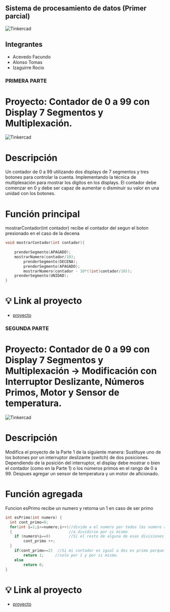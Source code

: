 ## Sistema de procesamiento de datos (Primer parcial)
![Tinkercad](https://github.com/RocioIzaguirre/Parcial_SPD_parte1/blob/main/spd/primer%20parcial%20spd.png)

## Integrantes 
- Acevedo Facundo 
- Alonso Tomas
- Izaguirre Rocio 


### PRIMERA PARTE
# Proyecto: Contador de 0 a 99 con Display 7 Segmentos y Multiplexación.
![Tinkercad](https://github.com/RocioIzaguirre/Parcial_SPD_parte1/blob/main/spd/Parte_1/Imagenes/Arduino_p1.png)


# Descripción
Un contador de 0 a 99 utilizando dos displays de 7 segmentos y tres botones para
controlar la cuenta. Implementando la técnica de multiplexación para mostrar los dígitos
en los displays. El contador debe comenzar en 0 y debe ser capaz de aumentar o disminuir
su valor en una unidad con los botones.

# Función principal

mostrarContador(int contador) recibe el contador del segun el boton presionado en el caso de la decena 

~~~ C (lenguaje en el que esta escrito)
void mostrarContador(int contador){
	
	prenderSegmento(APAGADO);
	mostrarNumero(contador/10);
    	prenderSegmento(DECENA);
    	prenderSegmento(APAGADO);
    	mostrarNumero(contador - 10*((int)contador/10));
  	prenderSegmento(UNIDAD);
}
~~~

#  :bulb: Link al proyecto
- [proyecto](https://www.tinkercad.com/things/4lFIXDyPHY5-parcialp1/editel?sharecode=VXzAnD9cqqI3S3z6hozVn4Gwyo1SRIBewK1CanuHU-w)




### SEGUNDA PARTE
# Proyecto: Contador de 0 a 99 con Display 7 Segmentos y Multiplexación -> Modificación con Interruptor Deslizante, Números Primos, Motor y Sensor de temperatura.
![Tinkercad](https://github.com/RocioIzaguirre/Parcial_SPD_parte1/blob/main/spd/Parte_3/Imagenes/Arduino_p3.png)

# Descripción

Modifica el proyecto de la Parte 1 de la siguiente manera:
Sustituye uno de los botones por un interruptor deslizante (switch) de dos posiciones.
Dependiendo de la posición del interruptor, el display debe mostrar o bien el contador (como
en la Parte 1) o los números primos en el rango de 0 a 99.
Despues agregar un sensor de temperatura y un motor de aficionado.


# Función agregada

Funcion esPrimo recibe un numero y retorna un 1 en caso de ser primo 


~~~ C (lenguaje en el que esta escrito)
int esPrimo(int numero) {
  int cont_primo=0;
  for(int i=1;i<=numero;i++)//divide a el numero por todos los numero anteriores a si mismo hasta llegar
  {                         //a dividirse por si mismo 
  	if (numero%i==0)        //Si el resto de alguna de esas divisiones es 0 lo sumo a mi contador
    	cont_primo ++;
  }
  	if(cont_primo==2)  //Si mi contador es igual a dos es primo porque los numeros primos son divisibles
    	return 1;     //solo por 1 y por si mismo.
    else
 		return 0;
}
~~~

#  :bulb: Link al proyecto
- [proyecto](https://www.tinkercad.com/things/aPytYa3sQz8-parcialp3/editel?sharecode=mWizTtkcN0jhysMXRFka33HydxYDKEHA5D0L-soYiSs)


